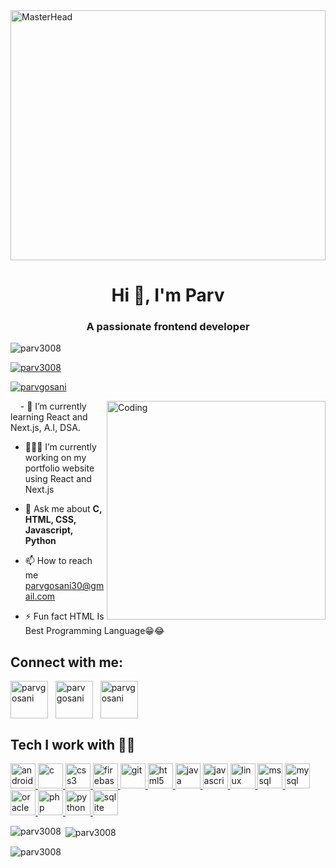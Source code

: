 <img src="https://camo.githubusercontent.com/700f2ecd2ca652d02ff0705ebdf8c4ee71dfbbe0d67fc02950f84eb251242ab9/68747470733a2f2f666972656261736573746f726167652e676f6f676c65617069732e636f6d2f76302f622f666c6578692d636f64696e672e61707073706f742e636f6d2f6f2f64656d706769372d35323066386435662d363364342d343435332d383832322d6462633134396165323766382e6769663f616c743d6d6564696126746f6b656e3d39316330633762322d393363332d343032392d623031312d316138373033633537333064" alt="MasterHead" data-canonical-src="https://firebasestorage.googleapis.com/v0/b/flexi-coding.appspot.com/o/dempgi7-520f8d5f-63d4-4453-8822-dbc149ae27f8.gif?alt=media&amp;token=91c0c7b2-93c3-4029-b011-1a8703c5730d" style="max-width: 100%; display: inline-block;" data-target="animated-image.originalImage" height="400vw"  width="100%">
<h1 align="center">Hi 👋, I'm Parv</h1>
<h3 align="center">A passionate frontend developer </h3>

<p align="left"> <img src="https://komarev.com/ghpvc/?username=parv3008&label=Profile%20views&color=0e75b6&style=flat" alt="parv3008" /> </p>

<p align="left"> <a href="https://github.com/ryo-ma/github-profile-trophy"><img src="https://github-profile-trophy.vercel.app/?username=parv3008" alt="parv3008" /></a> </p>

<p align="left"> <a href="https://twitter.com/parvgosani" target="blank"><img src="https://img.shields.io/twitter/follow/parvgosani?logo=twitter&style=for-the-badge" alt="parvgosani" /></a> </p>
<img align="right" alt="Coding" width="350" src="https://img.freepik.com/free-vector/young-programmer-working-laptop-computer-cartoon-character_24797-2123.jpg?size=626&ext=jpg&ga=GA1.1.1166027783.1699291992&semt=ais">
&nbsp;&nbsp;&nbsp; - 🌱 I’m currently learning React and Next.js, A.I, DSA.

- 🧑🏻‍💻 I’m currently working on my portfolio website using React and Next.js

- 💬 Ask me about **C, HTML, CSS, Javascript, Python**

- 📫 How to reach me parvgosani30@gmail.com

- ⚡ Fun fact HTML Is Best Programming Language😁😂

<h2 align="left">Connect with me:</h2>
<p align="left">
<a href="https://twitter.com/parvgosani" target="blank"><img align="center" src="https://media1.tenor.com/m/QMA2IhoAaE0AAAAC/multiversx-x-twitter.gif" alt="parvgosani" height="60" width="60" /></a>&nbsp;&nbsp;
<a href="www.linkedin.com/in/parv-gosani-413434221" target="blank"><img align="center" src="https://c.tenor.com/KOki-OrS24AAAAAC/tenor.gif" alt="parv gosani" height="60" width="60" /></a>&nbsp;&nbsp;
<a href="https://instagram.com/parvgosani" target="blank"><img align="center" src="https://media1.giphy.com/media/v1.Y2lkPTc5MGI3NjExY2x1ZjJndjE5Y3NzZ3luMmZvNnEyM3M1bHI0dDJlcHdrbXdobHpuNSZlcD12MV9pbnRlcm5hbF9naWZfYnlfaWQmY3Q9Zw/l41YmiCZ8HXvVl5M4/giphy.gif" alt="parvgosani" height="60" width="60" /></a>
</p>

<h2 align="left">Tech I work with 👨‍💻</h2>
<p align="left"> <a href="https://developer.android.com" target="_blank" rel="noreferrer"> <img src="https://media1.giphy.com/media/Lmy23L3RkJ0sEWokRN/giphy.gif?cid=ecf05e476ffmirsuag00pi2r77h1q0rje7f2ssjo123iqma3&ep=v1_gifs_search&rid=giphy.gif&ct=g" alt="android" width="40" height="40"/> </a>
<a href="https://www.cprogramming.com/" target="_blank" rel="noreferrer"> <img src="https://i.pinimg.com/originals/6e/46/e7/6e46e7dbe2bb73dacc055e5dbd85c3ad.png" alt="c" width="40" height="40"/> </a>
<a href="https://www.w3schools.com/css/" target="_blank" rel="noreferrer"> <img src="https://media0.giphy.com/media/UySAHviCpoGp5uNwJK/giphy.gif?cid=ecf05e476gqw7u76z8dau5qhq7gwd6kndnwdnu29fnkshb8m&ep=v1_gifs_search&rid=giphy.gif&ct=g" alt="css3" width="40" height="40"/> </a>
<a href="https://firebase.google.com/" target="_blank" rel="noreferrer"> <img src="https://www.vectorlogo.zone/logos/firebase/firebase-icon.svg" alt="firebase" width="40" height="40"/> </a> 
<a href="https://git-scm.com/" target="_blank" rel="noreferrer"> <img src="https://www.vectorlogo.zone/logos/git-scm/git-scm-icon.svg" alt="git" width="40" height="40"/> </a>
<a href="https://www.w3.org/html/" target="_blank" rel="noreferrer"> <img src="https://media4.giphy.com/media/l3vRfNA1p0rvhMSvS/giphy.gif?cid=ecf05e47c0i5aa0h3tpfq943l646xxk736fvk2z9p1nh19f2&ep=v1_gifs_search&rid=giphy.gif&ct=g" alt="html5" width="40" height="40"/> </a> 
<a href="https://www.java.com" target="_blank" rel="noreferrer"> <img src="https://d2gbo5uoddvg5.cloudfront.net/images/modules/technologies/dev/developpement_java_maroc.gif" alt="java" width="40" height="40"/> </a>
<a href="https://developer.mozilla.org/en-US/docs/Web/JavaScript" target="_blank" rel="noreferrer"> <img src="https://media.tenor.com/TReUojNlZ6wAAAAi/js-javascript.gif" alt="javascript" width="40" height="40"/> </a> 
<a href="https://www.linux.org/" target="_blank" rel="noreferrer"> <img src="https://media2.giphy.com/media/4N5ddOOJJ7gtKTgNac/giphy.gif" alt="linux" width="40" height="40"/> </a> 
<a href="https://www.microsoft.com/en-us/sql-server" target="_blank" rel="noreferrer"> <img src="https://media3.giphy.com/media/vISmwpBJUNYzukTnVx/giphy.gif" alt="mssql" width="40" height="40"/> </a> 
<a href="https://www.mysql.com/" target="_blank" rel="noreferrer"> <img src="https://media.tenor.com/NN9_wWaCxx8AAAAC/mysql.gif" alt="mysql" width="40" height="40"/> </a> 
<a href="https://www.oracle.com/" target="_blank" rel="noreferrer"> <img src="https://thehackernews.com/images/-v-brtP5r-dY/YPkqNVQDhTI/AAAAAAAADTE/TWk9-PibzWQlDWVME5ZBc1frl1MN2GJHACLcBGAsYHQ/s0/oracle.gif" alt="oracle" width="40" height="40"/> </a> 
<a href="https://www.php.net" target="_blank" rel="noreferrer"> <img src="https://media.tenor.com/Y31tLaou0QYAAAAC/php-code.gif" alt="php" width="40" height="40"/> </a> 
<a href="https://www.python.org" target="_blank" rel="noreferrer"> <img src="https://media0.giphy.com/media/KAq5w47R9rmTuvWOWa/giphy.gif" alt="python" width="40" height="40"/> </a> 
<a href="https://www.sqlite.org/" target="_blank" rel="noreferrer"> <img src="https://www.techypid.com/wp-content/uploads/2021/07/anigif_1.gif" alt="sqlite" width="40" height="40"/> </a> 
</p>

<p><img align="left" src="https://github-readme-stats.vercel.app/api/top-langs?username=parv3008&show_icons=true&locale=en&layout=compact" alt="parv3008" /></p>

<p>&nbsp;<img align="center" src="https://github-readme-stats.vercel.app/api?username=parv3008&show_icons=true&locale=en" alt="parv3008" /></p>

<p><img align="center" src="https://github-readme-streak-stats.herokuapp.com/?user=parv3008&" alt="parv3008" /></p>
